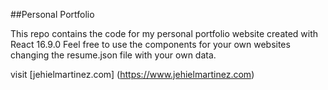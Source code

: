 ##Personal Portfolio

This repo contains the code for my personal portfolio website created with React 16.9.0
Feel free to use the components for your own  websites changing the resume.json file with your own data.

visit [jehielmartinez.com] (https://www.jehielmartinez.com)